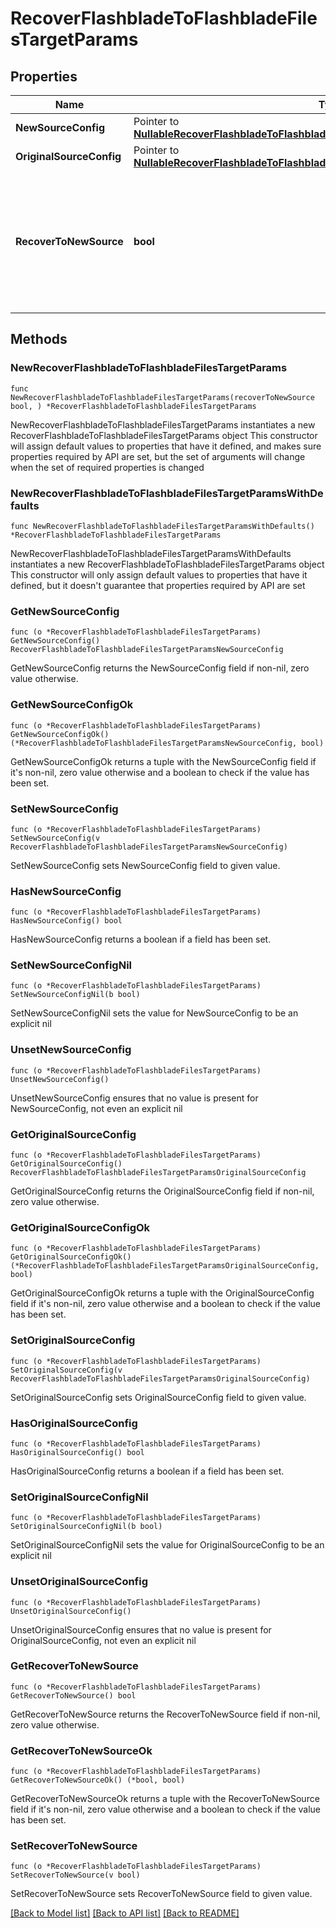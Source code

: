 # RecoverFlashbladeToFlashbladeFilesTargetParams

## Properties

Name | Type | Description | Notes
------------ | ------------- | ------------- | -------------
**NewSourceConfig** | Pointer to [**NullableRecoverFlashbladeToFlashbladeFilesTargetParamsNewSourceConfig**](RecoverFlashbladeToFlashbladeFilesTargetParamsNewSourceConfig.md) |  | [optional] 
**OriginalSourceConfig** | Pointer to [**NullableRecoverFlashbladeToFlashbladeFilesTargetParamsOriginalSourceConfig**](RecoverFlashbladeToFlashbladeFilesTargetParamsOriginalSourceConfig.md) |  | [optional] 
**RecoverToNewSource** | **bool** | Specifies the parameter whether the recovery should be performed to a new or the original Flashblade target. | 

## Methods

### NewRecoverFlashbladeToFlashbladeFilesTargetParams

`func NewRecoverFlashbladeToFlashbladeFilesTargetParams(recoverToNewSource bool, ) *RecoverFlashbladeToFlashbladeFilesTargetParams`

NewRecoverFlashbladeToFlashbladeFilesTargetParams instantiates a new RecoverFlashbladeToFlashbladeFilesTargetParams object
This constructor will assign default values to properties that have it defined,
and makes sure properties required by API are set, but the set of arguments
will change when the set of required properties is changed

### NewRecoverFlashbladeToFlashbladeFilesTargetParamsWithDefaults

`func NewRecoverFlashbladeToFlashbladeFilesTargetParamsWithDefaults() *RecoverFlashbladeToFlashbladeFilesTargetParams`

NewRecoverFlashbladeToFlashbladeFilesTargetParamsWithDefaults instantiates a new RecoverFlashbladeToFlashbladeFilesTargetParams object
This constructor will only assign default values to properties that have it defined,
but it doesn't guarantee that properties required by API are set

### GetNewSourceConfig

`func (o *RecoverFlashbladeToFlashbladeFilesTargetParams) GetNewSourceConfig() RecoverFlashbladeToFlashbladeFilesTargetParamsNewSourceConfig`

GetNewSourceConfig returns the NewSourceConfig field if non-nil, zero value otherwise.

### GetNewSourceConfigOk

`func (o *RecoverFlashbladeToFlashbladeFilesTargetParams) GetNewSourceConfigOk() (*RecoverFlashbladeToFlashbladeFilesTargetParamsNewSourceConfig, bool)`

GetNewSourceConfigOk returns a tuple with the NewSourceConfig field if it's non-nil, zero value otherwise
and a boolean to check if the value has been set.

### SetNewSourceConfig

`func (o *RecoverFlashbladeToFlashbladeFilesTargetParams) SetNewSourceConfig(v RecoverFlashbladeToFlashbladeFilesTargetParamsNewSourceConfig)`

SetNewSourceConfig sets NewSourceConfig field to given value.

### HasNewSourceConfig

`func (o *RecoverFlashbladeToFlashbladeFilesTargetParams) HasNewSourceConfig() bool`

HasNewSourceConfig returns a boolean if a field has been set.

### SetNewSourceConfigNil

`func (o *RecoverFlashbladeToFlashbladeFilesTargetParams) SetNewSourceConfigNil(b bool)`

 SetNewSourceConfigNil sets the value for NewSourceConfig to be an explicit nil

### UnsetNewSourceConfig
`func (o *RecoverFlashbladeToFlashbladeFilesTargetParams) UnsetNewSourceConfig()`

UnsetNewSourceConfig ensures that no value is present for NewSourceConfig, not even an explicit nil
### GetOriginalSourceConfig

`func (o *RecoverFlashbladeToFlashbladeFilesTargetParams) GetOriginalSourceConfig() RecoverFlashbladeToFlashbladeFilesTargetParamsOriginalSourceConfig`

GetOriginalSourceConfig returns the OriginalSourceConfig field if non-nil, zero value otherwise.

### GetOriginalSourceConfigOk

`func (o *RecoverFlashbladeToFlashbladeFilesTargetParams) GetOriginalSourceConfigOk() (*RecoverFlashbladeToFlashbladeFilesTargetParamsOriginalSourceConfig, bool)`

GetOriginalSourceConfigOk returns a tuple with the OriginalSourceConfig field if it's non-nil, zero value otherwise
and a boolean to check if the value has been set.

### SetOriginalSourceConfig

`func (o *RecoverFlashbladeToFlashbladeFilesTargetParams) SetOriginalSourceConfig(v RecoverFlashbladeToFlashbladeFilesTargetParamsOriginalSourceConfig)`

SetOriginalSourceConfig sets OriginalSourceConfig field to given value.

### HasOriginalSourceConfig

`func (o *RecoverFlashbladeToFlashbladeFilesTargetParams) HasOriginalSourceConfig() bool`

HasOriginalSourceConfig returns a boolean if a field has been set.

### SetOriginalSourceConfigNil

`func (o *RecoverFlashbladeToFlashbladeFilesTargetParams) SetOriginalSourceConfigNil(b bool)`

 SetOriginalSourceConfigNil sets the value for OriginalSourceConfig to be an explicit nil

### UnsetOriginalSourceConfig
`func (o *RecoverFlashbladeToFlashbladeFilesTargetParams) UnsetOriginalSourceConfig()`

UnsetOriginalSourceConfig ensures that no value is present for OriginalSourceConfig, not even an explicit nil
### GetRecoverToNewSource

`func (o *RecoverFlashbladeToFlashbladeFilesTargetParams) GetRecoverToNewSource() bool`

GetRecoverToNewSource returns the RecoverToNewSource field if non-nil, zero value otherwise.

### GetRecoverToNewSourceOk

`func (o *RecoverFlashbladeToFlashbladeFilesTargetParams) GetRecoverToNewSourceOk() (*bool, bool)`

GetRecoverToNewSourceOk returns a tuple with the RecoverToNewSource field if it's non-nil, zero value otherwise
and a boolean to check if the value has been set.

### SetRecoverToNewSource

`func (o *RecoverFlashbladeToFlashbladeFilesTargetParams) SetRecoverToNewSource(v bool)`

SetRecoverToNewSource sets RecoverToNewSource field to given value.



[[Back to Model list]](../README.md#documentation-for-models) [[Back to API list]](../README.md#documentation-for-api-endpoints) [[Back to README]](../README.md)


